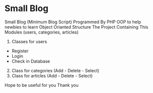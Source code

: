 # Small Blog
Small Blog (Minimum Blog Script) Programmed By PHP OOP to help newbies to learn Object Orianted Structure 
The Project Containing This Modules (users, categories, articles)
1. Classes for users
  - Register
  - Login
  - Check in Database
2. Class for categories (Add - Delete - Select)
3. Class for articles (Add - Delete - Select)

Hope to be useful for you
Thank you
